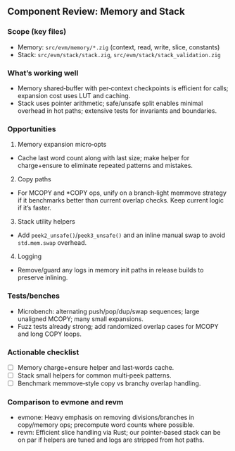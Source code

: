 ## Component Review: Memory and Stack

### Scope (key files)

- Memory: `src/evm/memory/*.zig` (context, read, write, slice, constants)
- Stack: `src/evm/stack/stack.zig`, `src/evm/stack/stack_validation.zig`

### What’s working well

- Memory shared‑buffer with per‑context checkpoints is efficient for calls; expansion cost uses LUT and caching.
- Stack uses pointer arithmetic; safe/unsafe split enables minimal overhead in hot paths; extensive tests for invariants and boundaries.

### Opportunities

1) Memory expansion micro‑opts
- Cache last word count along with last size; make helper for charge+ensure to eliminate repeated patterns and mistakes.

2) Copy paths
- For MCOPY and *COPY ops, unify on a branch‑light memmove strategy if it benchmarks better than current overlap checks. Keep current logic if it’s faster.

3) Stack utility helpers
- Add `peek2_unsafe()`/`peek3_unsafe()` and an inline manual swap to avoid `std.mem.swap` overhead.

4) Logging
- Remove/guard any logs in memory init paths in release builds to preserve inlining.

### Tests/benches

- Microbench: alternating push/pop/dup/swap sequences; large unaligned MCOPY; many small expansions.
- Fuzz tests already strong; add randomized overlap cases for MCOPY and long COPY loops.

### Actionable checklist

- [ ] Memory charge+ensure helper and last‑words cache.
- [ ] Stack small helpers for common multi‑peek patterns.
- [ ] Benchmark memmove‑style copy vs branchy overlap handling.

### Comparison to evmone and revm

- evmone: Heavy emphasis on removing divisions/branches in copy/memory ops; precompute word counts where possible.
- revm: Efficient slice handling via Rust; our pointer‑based stack can be on par if helpers are tuned and logs are stripped from hot paths.


